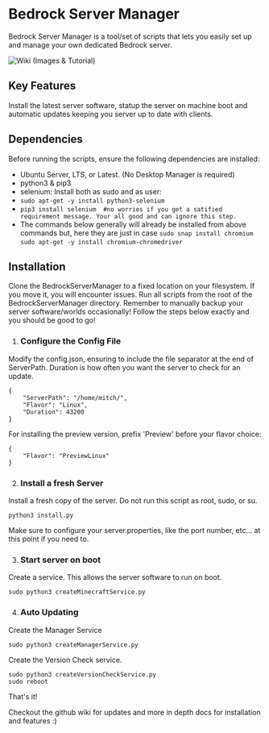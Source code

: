 # Bedrock Server Manager

Bedrock Server Manager is a tool/set of scripts that lets you easily set up and manage your own dedicated Bedrock server.

![Wiki (Images & Tutorial)](https://github.com/mitch344/Minecraft-BedrockServerManager/wiki)

## Key Features
Install the latest server software, statup the server on machine boot and automatic updates keeping you server up to date with clients.

## Dependencies

Before running the scripts, ensure the following dependencies are installed:
- Ubuntu Server, LTS, or Latest. (No Desktop Manager is required)
- python3 & pip3
- selenium: Install both as sudo and as user:
- ```sudo apt-get -y install python3-selenium```
- ```pip3 install selenium  #no worries if you get a satified requirement message. Your all good and can ignore this step.```
- The commands below generally will already be installed from above commands but, here they are just in case
```sudo snap install chromium```
```sudo apt-get -y install chromium-chromedriver```
## Installation

Clone the BedrockServerManager to a fixed location on your filesystem. If you move it, you will encounter issues. Run all scripts from the root of the BedrockServerManager directory. Remember to manually backup your server software/worlds occasionally! Follow the steps below exactly and you should be good to go!

1. ### Configure the Config File
Modify the config.json, ensuring to include the file separator at the end of ServerPath. Duration is how often you want the server to check for an update.

```
{
    "ServerPath": "/home/mitch/",
    "Flavor": "Linux",
    "Duration": 43200
}
```

For installing the preview version, prefix 'Preview' before your flavor choice:

```
{
    "Flavor": "PreviewLinux"
}
```

2. ### Install a fresh Server

Install a fresh copy of the server. Do not run this script as root, sudo, or su.

```
python3 install.py
```

Make sure to configure your server.properties, like the port number, etc... at this point if you need to.

3. ### Start server on boot

Create a service. This allows the server software to run on boot.

```
sudo python3 createMinecraftService.py
```

4. ### Auto Updating
Create the Manager Service
```
sudo python3 createManagerService.py
```

Create the Version Check service.

```
sudo python3 createVersionCheckService.py
sudo reboot
```
That's it!

Checkout the github wiki for updates and more in depth docs for installation and features :)
